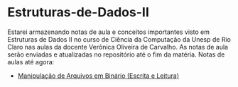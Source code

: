 # Estruturas-de-Dados-II
Estarei armazenando notas de aula e conceitos importantes visto em Estruturas de Dados II no curso de Ciência da Computação da Unesp de Rio Claro nas aulas da docente Verônica Oliveira de Carvalho. As notas de aula serão enviadas e atualizadas no repositório até o fim da matéria. Notas de aulas até agora:
* [Manipulação de Arquivos em Binário (Escrita e Leitura)](https://github.com/rafaelmsantos28/Estruturas-de-Dados-II/blob/main/Manual-manipul.md)
